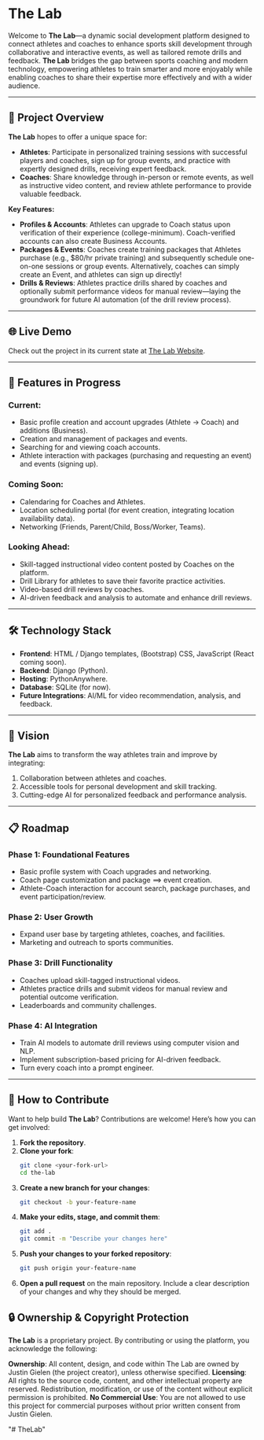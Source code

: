 # The Lab

Welcome to **The Lab**—a dynamic social development platform designed to connect athletes and coaches to enhance sports skill development through collaborative and interactive events, as well as tailored remote drills and feedback. **The Lab** bridges the gap between sports coaching and modern technology, empowering athletes to train smarter and more enjoyably while enabling coaches to share their expertise more effectively and with a wider audience.

---

## 🚀 Project Overview

**The Lab** hopes to offer a unique space for:

- **Athletes**: Participate in personalized training sessions with successful players and coaches, sign up for group events, and practice with expertly designed drills, receiving expert feedback.
- **Coaches**: Share knowledge through in-person or remote events, as well as instructive video content, and review athlete performance to provide valuable feedback.

**Key Features:**

- **Profiles & Accounts**: Athletes can upgrade to Coach status upon verification of their experience (college-minimum). Coach-verified accounts can also create Business Accounts.
- **Packages & Events**: Coaches create training packages that Athletes purchase (e.g., $80/hr private training) and subsequently schedule one-on-one sessions or group events. Alternatively, coaches can simply create an Event, and athletes can sign up directly! 
- **Drills & Reviews**: Athletes practice drills shared by coaches and optionally submit performance videos for manual review—laying the groundwork for future AI automation (of the drill review process).

---

## 🌐 Live Demo

Check out the project in its current state at [The Lab Website](https://justingielen.pythonanywhere.com).

---


## 🌟 Features in Progress

### Current:
- Basic profile creation and account upgrades (Athlete → Coach) and additions (Business).
- Creation and management of packages and events.
- Searching for and viewing coach accounts.
- Athlete interaction with packages (purchasing and requesting an event) and events (signing up).

### Coming Soon:
- Calendaring for Coaches and Athletes.
- Location scheduling portal (for event creation, integrating location availability data).
- Networking (Friends, Parent/Child, Boss/Worker, Teams).

### Looking Ahead:
- Skill-tagged instructional video content posted by Coaches on the platform.
- Drill Library for athletes to save their favorite practice activities.
- Video-based drill reviews by coaches.
- AI-driven feedback and analysis to automate and enhance drill reviews.

---

## 🛠️ Technology Stack

- **Frontend**: HTML / Django templates, (Bootstrap) CSS, JavaScript (React coming soon).
- **Backend**: Django (Python).
- **Hosting**: PythonAnywhere.
- **Database**: SQLite (for now).
- **Future Integrations**: AI/ML for video recommendation, analysis, and feedback.

---

## 🎯 Vision

**The Lab** aims to transform the way athletes train and improve by integrating:

1. Collaboration between athletes and coaches.
2. Accessible tools for personal development and skill tracking.
3. Cutting-edge AI for personalized feedback and performance analysis.

---

## 📋 Roadmap

### Phase 1: Foundational Features
- Basic profile system with Coach upgrades and networking.
- Coach page customization and package ==> event creation.
- Athlete-Coach interaction for account search, package purchases, and event participation/review.

### Phase 2: User Growth
- Expand user base by targeting athletes, coaches, and facilities.
- Marketing and outreach to sports communities.

### Phase 3: Drill Functionality
- Coaches upload skill-tagged instructional videos.
- Athletes practice drills and submit videos for manual review and potential outcome verification.
- Leaderboards and community challenges.

### Phase 4: AI Integration
- Train AI models to automate drill reviews using computer vision and NLP.
- Implement subscription-based pricing for AI-driven feedback.
- Turn every coach into a prompt engineer.

---

## 🚧 How to Contribute

Want to help build **The Lab**? Contributions are welcome! Here’s how you can get involved:

1. **Fork the repository**.
2. **Clone your fork**:
   ```bash
   git clone <your-fork-url>
   cd the-lab
3. **Create a new branch for your changes**:
   ```bash
   git checkout -b your-feature-name
5. **Make your edits, stage, and commit them**:
   ```bash
   git add .
   git commit -m "Describe your changes here"
7. **Push your changes to your forked repository**:
   ```bash
   git push origin your-feature-name
9. **Open a pull request** on the main repository. Include a clear description of your changes and why they should be merged.
   


## 🔒 Ownership & Copyright Protection
**The Lab** is a proprietary project. By contributing or using the platform, you acknowledge the following:

**Ownership**: All content, design, and code within The Lab are owned by Justin Gielen (the project creator), unless otherwise specified.
**Licensing**: All rights to the source code, content, and other intellectual property are reserved. Redistribution, modification, or use of the content without explicit permission is prohibited.
**No Commercial Use**: You are not allowed to use this project for commercial purposes without prior written consent from Justin Gielen.

"# TheLab" 
